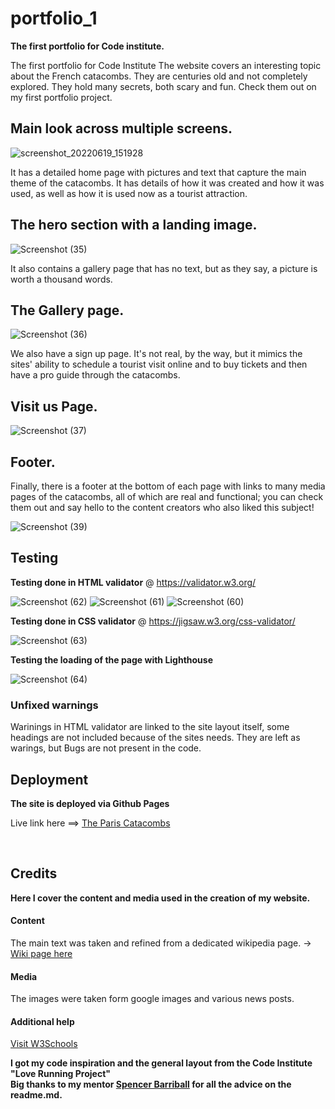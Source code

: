 # portfolio_1
**The first portfolio for Code institute.**

The first portfolio for Code Institute The website covers an interesting topic about the French catacombs. They are centuries old and not completely explored. They hold many secrets, both scary and fun. Check them out on my first portfolio project.
<h2>Main look across multiple screens.</h2>

![screenshot_20220619_151928](https://user-images.githubusercontent.com/105302576/176996157-4289541d-a360-4b28-9177-b8dcca695ba6.png)

It has a detailed home page with pictures and text that capture the main theme of the catacombs. It has details of how it was created and how it was used, as well as how it is used now as a tourist attraction.
<br>
<h2>The hero section with a landing image.</h2>

![Screenshot (35)](https://user-images.githubusercontent.com/105302576/176996275-5f21f331-ea31-4b2c-a3bc-fd86b0d75e37.jpg)

It also contains a gallery page that has no text, but as they say, a picture is worth a thousand words.
<br>
<h2>The Gallery page.</h2>

![Screenshot (36)](https://user-images.githubusercontent.com/105302576/176996297-aa762aca-5996-4f1f-be3e-1e9827cd268b.jpg)

We also have a sign up page. It's not real, by the way, but it mimics the sites' ability to schedule a tourist visit online and to buy tickets and then have a pro guide through the catacombs.
<br>
<h2>Visit us Page.</h2>

![Screenshot (37)](https://user-images.githubusercontent.com/105302576/176996349-a64cc520-53e3-4059-bb1b-e755fb73ef3e.jpg)
<br>
<h2>Footer.</h2>

Finally, there is a footer at the bottom of each page with links to many media pages of the catacombs, all of which are real and functional; you can check them out and say hello to the content creators who also liked this subject!

![Screenshot (39)](https://user-images.githubusercontent.com/105302576/176996395-540f7bb4-2fb4-463d-92c0-127810137608.jpg)
<br>
<h2>Testing</h2>

**Testing done in HTML validator** @ https://validator.w3.org/

![Screenshot (62)](https://user-images.githubusercontent.com/105302576/183416873-67592cca-1600-4637-b4eb-3ed4b5dbb267.png)
![Screenshot (61)](https://user-images.githubusercontent.com/105302576/183416936-b5a262f1-cf72-4f9b-967e-a169ebf87a1c.png)
![Screenshot (60)](https://user-images.githubusercontent.com/105302576/183416945-989fc792-4552-4aa9-a33d-9a4f4bbac6e0.png)

**Testing done in CSS validator** @ https://jigsaw.w3.org/css-validator/

![Screenshot (63)](https://user-images.githubusercontent.com/105302576/183416974-94f19582-4273-4ffa-bba4-c550a6b58b1f.png)

**Testing the loading of the page with Lighthouse**

![Screenshot (64)](https://user-images.githubusercontent.com/105302576/183416991-bdab5b59-4a10-4f61-82fe-1274ff681f08.png)

<h3>Unfixed warnings</h3>
Warinings in HTML validator are linked to the site layout itself, some headings are not included because of the sites needs.
They are left as warings, but Bugs are not present in the code.
<br>
<h2>Deployment</h2>

**The site is deployed via Github Pages**

Live link here ==>  <a href="https://pavlemarinkovic95.github.io/portfolio_1/" target="_blank">The Paris Catacombs</a> 

<br>
<h2>Credits</h2>

**Here I cover the content and media used in the creation of my website.**

<h4>Content</h4>
The main text was taken and refined from a dedicated wikipedia page. -> <a href="https://en.wikipedia.org/wiki/Catacombs_of_Paris" target="_blank">Wiki page here</a>

<h4>Media</h4>
The images were taken form google images and various news posts.

<h4>Additional help</h4>

<a href="https://www.w3schools.com" target="_blank">Visit W3Schools</a>

**I got my code inspiration and the general layout from the Code Institute "Love Running Project"<br>**
**Big thanks to my mentor <a href="https://github.com/5pence" target="_blank">Spencer Barriball</a> for all the advice on the readme.md.**